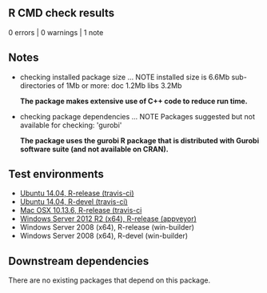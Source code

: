 ## R CMD check results

0 errors | 0 warnings | 1 note

## Notes

* checking installed package size ... NOTE
   installed size is  6.6Mb
   sub-directories of 1Mb or more:
     doc    1.2Mb
     libs   3.2Mb

    **The package makes extensive use of C++ code to reduce run time.**

* checking package dependencies ... NOTE
  Packages suggested but not available for checking: 'gurobi'

    **The package uses the gurobi R package that is distributed with Gurobi software suite (and not available on CRAN).**

## Test environments

* [Ubuntu 14.04, R-release (travis-ci)](https://travis-ci.org/prioritizr/prioritizr/builds)
* [Ubuntu 14.04, R-devel (travis-ci)](https://travis-ci.org/prioritizr/prioritizr/builds)
* [Mac OSX 10.13.6, R-release (travis-ci](https://travis-ci.org/prioritizr/prioritizr/builds)
* [Windows Server 2012 R2 (x64), R-release (appveyor)](https://ci.appveyor.com/project/jeffreyhanson/prioritizr)
* Windows Server 2008 (x64), R-release (win-builder)
* Windows Server 2008 (x64), R-devel (win-builder)

## Downstream dependencies

There are no existing packages that depend on this package.
